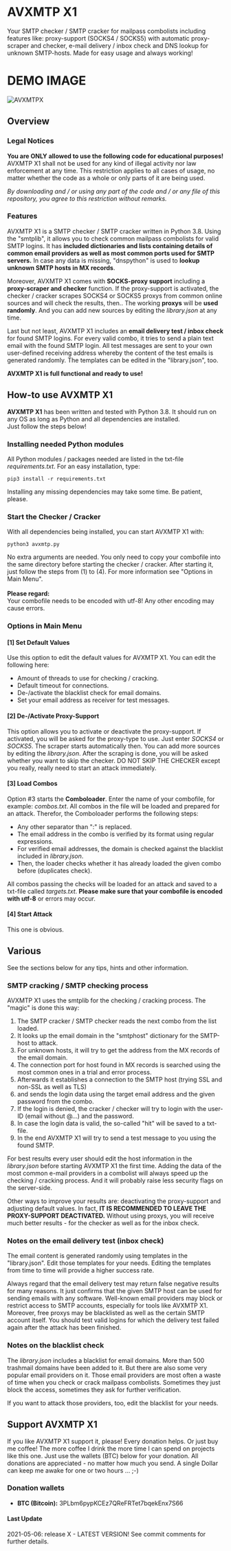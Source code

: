 # AVXMTP X1
<p>
    Your SMTP checker / SMTP cracker for mailpass combolists including features like: proxy-support (SOCKS4 / SOCKS5) 
    with automatic proxy-scraper and checker, e-mail delivery / inbox check and DNS lookup for unknown SMTP-hosts.
    Made for easy usage and always working! 
</p>

# DEMO IMAGE 

<img src="/demo.jpeg" alt="AVXMTPX">

<h2>Overview</h2>

<h3>Legal Notices</h3>
<p>
    <b>You are ONLY allowed to use the following code for educational purposes!</b> AVXMTP X1 shall not be used for any kind of illegal activity nor law enforcement at any time.
    This restriction applies to all cases of usage, no matter whether the code as a whole or only parts of it are being used.
</p>
<p>
    <i>By downloading and / or using any part of the code and / or any file of this repository, you agree to this restriction without remarks.</i>
</p>

<h3>Features</h3>
<p>
    AVXMTP X1 is a SMTP checker / SMTP cracker written in Python 3.8. Using the "smtplib", it allows you to check common mailpass combolists for valid SMTP logins.
    It has <b>included dictionaries and lists containing details of common email providers as well as most common ports used for SMTP servers.</b>
    In case any data is missing, "dnspython" is used to <b>lookup unknown SMTP hosts in MX records</b>.
</p>
<p>
    Moreover, AVXMTP X1 comes with <b>SOCKS-proxy support</b> including a <b>proxy-scraper and checker</b> function. If the proxy-support is activated, the checker / cracker scrapes SOCKS4 or SOCKS5 proxys from common online sources and will check the results, then.. The working <b>proxys</b> will be <b>used randomly</b>. And you can add new sources by editing the <i>library.json</i> at any time.
</p>
<p>
    Last but not least, AVXMTP X1 includes an <b>email delivery test / inbox check</b> for found SMTP logins. For every valid combo, it tries to send a plain text email with the
    found SMTP login. All test messages are sent to your own user-defined receiving address whereby the content of the test emails is generated randomly. The templates can be edited in the "library.json", too.
</p>
<p>
    <b>AVXMTP X1 is full functional and ready to use!</b>
</p>

<h2>How-to use AVXMTP X1</h2>
<p>
    <b>AVXMTP X1</b> has been written and tested with Python 3.8. It should run on any OS as long as Python and all dependencies are installed.<br>
    Just follow the steps below!
</p>

<h3>Installing needed Python modules</h3>
<p>
    All Python modules / packages needed are listed in the txt-file <i>requirements.txt</i>. For an easy installation, type:
</p>

```
pip3 install -r requirements.txt
```

<p>
    Installing any missing dependencies may take some time. Be patient, please.
</p>

<h3>Start the Checker / Cracker</h3>
<p>
    With all dependencies being installed, you can start AVXMTP X1 with:
</p>

```
python3 avxmtp.py
```

<p>
    No extra arguments are needed. You only need to copy your combofile into the same directory before starting the checker 
    / cracker. After starting it, just follow the steps from (1) to (4). For more information see "Options in Main Menu".<br>
    <br>
    <b>Please regard:</b><br>
    Your combofile needs to be encoded with utf-8! Any other encoding may cause errors.
</p>

<h3>Options in Main Menu</h3>

<h4>[1] Set Default Values</h4>
<p>
    Use this option to edit the default values for AVXMTP X1. You can edit the following here:
</p>
<p>
    <ul>
        <li>Amount of threads to use for checking / cracking.</li>
        <li>Default timeout for connections.</li>
        <li>De-/activate the blacklist check for email domains.</li>
        <li>Set your email address as receiver for test messages.</li>
    </ul>
</p>

<h4>[2] De-/Activate Proxy-Support</h4>
<p>
    This option allows you to activate or deactivate the proxy-support. If activated, you will be asked for the proxy-type to use.
    Just enter <i>SOCKS4</i> or <i>SOCKS5</i>. The scraper starts automatically then. You can add more sources by editing the <i>library.json</i>. After the scraping is done, you will be asked whether you want to skip the checker. DO NOT SKIP THE CHECKER except you really, really need to start an attack immediately.
</p>

<h4>[3] Load Combos</h4>
<p>
    Option #3 starts the <b>Comboloader</b>. Enter the name of your combofile, for example: <i>combos.txt</i>. All combos in the file will be loaded 
    and prepared for an attack. Therefor, the Comboloader performs the following steps:
</p>
<p>
    <ul>
        <li>Any other separator than ":" is replaced.</li>
        <li>The email address in the combo is verified by its format using regular expressions.</li>
        <li>For verified email addresses, the domain is checked against the blacklist included in <i>library.json</i>.</li>
        <li>Then, the loader checks whether it has already loaded the given combo before (duplicates check).</li>
    </ul>
</p>
<p>
    All combos passing the checks will be loaded for an attack and saved to a txt-file called <i>targets.txt</i>. <b>Please make sure that your combofile is encoded with utf-8</b> or errors may occur.
</p>

<h4>[4] Start Attack</h4>
<p>
    This one is obvious.
</p>

<h2>Various</h2>
<p>
    See the sections below for any tips, hints and other information.
</p>

<h3>SMTP cracking / SMTP checking process</h3>
<p>
    AVXMTP X1 uses the smtplib for the checking / cracking process. The "magic" is done this way:
</p>
<p>
    <ol>
        <li>The SMTP cracker / SMTP checker reads the next combo from the list loaded.</li>
        <li>It looks up the email domain in the "smtphost" dictionary for the SMTP-host to attack.</li>
        <li>For unknown hosts, it will try to get the address from the MX records of the email domain.</li>
        <li>The connection port for host found in MX records is searched using the most common ones in a trial and error process.</li>
        <li>Afterwards it establishes a connection to the SMTP host (trying SSL and non-SSL as well as TLS)</li>
        <li>and sends the login data using the target email address and the given password from the combo.</li>
        <li>If the login is denied, the cracker / checker will try to login with the user-ID (email without @...) and the password.</li>
        <li>In case the login data is valid, the so-called "hit" will be saved to a txt-file.</li>
        <li>In the end AVXMTP X1 will try to send a test message to you using the found SMTP.</li>
    </ol>
</p>
<p>
    For best results every user should edit the host information in the <i>library.json</i> before starting AVXMTP X1 the 
    first time. Adding the data of the most common e-mail providers in a combolist will always speed up the checking / cracking
    process. And it will probably raise less security flags on the server-side.
</p>
<p>
    Other ways to improve your results are: deactivating the proxy-support and adjusting default values. In fact, <b>IT IS RECOMMENDED TO LEAVE THE PROXY-SUPPORT DEACTIVATED.</b> Without using proxys, you will receive much better results - for the checker as well as for the inbox check.
</p>

<h3>Notes on the email delivery test (inbox check)</h3>
<p>
    The email content is generated randomly using templates in the "library.json". Edit those templates for your needs.
    Editing the templates from time to time will provide a higher success rate.
</p>
<p>
    Always regard that the email delivery test may return false negative results for many reasons. It just confirms that the 
    given SMTP host can be used for sending emails with any software. Well-known email providers may block or restrict 
    access to SMTP accounts, especially for tools like AVXMTP X1. Moreover, free proxys may be blacklisted as well as the certain SMTP account itself. You should test valid logins for which the delivery test failed again after the attack has been finished.
</p>

<h3>Notes on the blacklist check</h3>
<p>
    The <i>library.json</i> includes a blacklist for email domains. More than 500 trashmail domains have been added to it.
    But there are also some very popular email providers on it. Those email providers are most often a waste of time when 
    you check or crack mailpass combolists. Sometimes they just block the access, sometimes they ask for further verification.
</p>
<p>
    If you want to attack those providers, too, edit the blacklist for your needs.
</p>

<h2>Support AVXMTP X1</h2>
<p>
    If you like AVXMTP X1 support it, please! Every donation helps. Or just buy me coffee! The more 
    coffee I drink the more time I can spend on projects like this one. Just use the wallets (BTC) below for your donation. All donations are appreciated - no matter how much you send. A single Dollar can keep me awake for one or two hours ... ;-)
</p>

<h3>Donation wallets</h3>
<p>
    <ul>
        <li><b>BTC (Bitcoin):</b> 3PLbm6pypKCEz7QReFRTet7bqekEnx7S66</li>
    </ul>
</p>

<h4>Last Update</h4>
<p>
    2021-05-06: release X - LATEST VERSION! See commit comments for further details.
</p>

